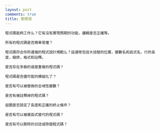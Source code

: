 ```yaml
---
layout: post
comments: true
title: 常規項
---
```




    程式碼能夠工作么？它有沒有實現預期的功能，邏輯是否正確等。

    所有的程式碼是否簡單易懂？

    程式碼符合你所遵循的程式設計規範么？這通常包括大括號的位置，變數名和函式名，行的長度，縮排，格式和註釋。

    是否存在多餘的或是重複的程式碼？

    程式碼是否儘可能的模組化了？

    是否有可以被替換的全域性變數？

    是否有被註釋掉的程式碼？

    迴圈是否設定了長度和正確的終止條件？

    是否有可以被庫函式替代的程式碼？

    是否有可以刪除的日誌或除錯程式碼？



